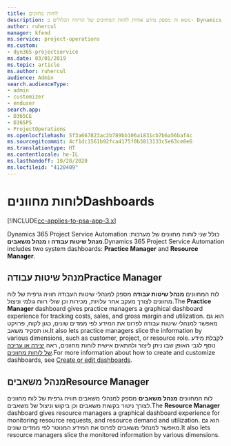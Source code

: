 ```yaml
---
title: לוחות מחוונים
description: נושא זה מספק מידע אודות לוחות המחוונים של הדיווח הכלולים ב- Dynamics 365 Project Service Automation.
author: ruhercul
manager: kfend
ms.service: project-operations
ms.custom:
- dyn365-projectservice
ms.date: 03/01/2019
ms.topic: article
ms.author: ruhercul
audience: Admin
search.audienceType:
- admin
- customizer
- enduser
search.app:
- D365CE
- D365PS
- ProjectOperations
ms.openlocfilehash: 5f3a667823ac2b789bb106a1831cb7b6a56baf4c
ms.sourcegitcommit: 4cf1dc1561b92fca4175f0b3813133c5e63ce8e6
ms.translationtype: HT
ms.contentlocale: he-IL
ms.lasthandoff: 10/28/2020
ms.locfileid: "4120409"
---
```

# <a name="dashboards"></a><span data-ttu-id="fd988-103">לוחות מחוונים</span><span class="sxs-lookup"><span data-stu-id="fd988-103">Dashboards</span></span>

[!INCLUDE[cc-applies-to-psa-app-3.x](../includes/cc-applies-to-psa-app-3x.md)]

<span data-ttu-id="fd988-104">Dynamics 365 Project Service Automation כולל שני לוחות מחוונים של מערכות: **מנהל שיטות עבודה** ו **מנהל משאבים**.</span><span class="sxs-lookup"><span data-stu-id="fd988-104">Dynamics 365 Project Service Automation includes two system dashboards: **Practice Manager** and **Resource Manager**.</span></span>

## <a name="practice-manager"></a><span data-ttu-id="fd988-105">מנהל שיטות עבודה</span><span class="sxs-lookup"><span data-stu-id="fd988-105">Practice Manager</span></span> 

<span data-ttu-id="fd988-106">לוח המחוונים **מנהל שיטות עבודה** מספק למנהלי שיטות העבודה חוויה גרפית של לוח מחוונים לצורך מעקב אחר עלויות, מכירות וכן שולי רווח גולמי וניצול.</span><span class="sxs-lookup"><span data-stu-id="fd988-106">The **Practice Manager** dashboard gives practice managers a graphical dashboard experience for tracking costs, sales, and gross margin and utilization.</span></span> <span data-ttu-id="fd988-107">הוא גם מאפשר למנהלי שיטות עבודה לפרוס את המידע לפי ממדים שונים, כגון לקוח, פרויקט או תפקיד משאב.</span><span class="sxs-lookup"><span data-stu-id="fd988-107">It also lets practice managers slice the information by various dimensions, such as customer, project, or resource role.</span></span> <span data-ttu-id="fd988-108">לקבלת מידע נוסף לגבי האופן שבו ניתן ליצור ולהתאים אישית לוחות מחוונים, ראה [יצירה או עריכה של לוחות מחוונים](https://docs.microsoft.com/dynamics365/customerengagement/on-premises/customize/create-edit-dashboards).</span><span class="sxs-lookup"><span data-stu-id="fd988-108">For more information about how to create and customize dashboards, see [Create or edit dashboards](https://docs.microsoft.com/dynamics365/customerengagement/on-premises/customize/create-edit-dashboards).</span></span>

## <a name="resource-manager"></a><span data-ttu-id="fd988-109">מנהל משאבים</span><span class="sxs-lookup"><span data-stu-id="fd988-109">Resource Manager</span></span> 

<span data-ttu-id="fd988-110">לוח המחוונים **מנהל משאבים** מספק למנהלי משאבים חוויה גרפית של לוח מחוונים לצורך ניטור בקשות משאבים וכן ביקוש וניצול של משאבים.</span><span class="sxs-lookup"><span data-stu-id="fd988-110">The **Resource Manager** dashboard gives resource managers a graphical dashboard experience for monitoring resource requests, and resource demand and utilization.</span></span> <span data-ttu-id="fd988-111">הוא גם מאפשר למנהלי משאבים לפרוס את המידע המנוטר לפי ממדים שונים.</span><span class="sxs-lookup"><span data-stu-id="fd988-111">It also lets resource managers slice the monitored information by various dimensions.</span></span>
